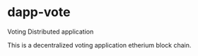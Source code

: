 # dapp-vote
Voting Distributed application 

This is a decentralized voting application etherium block chain.

